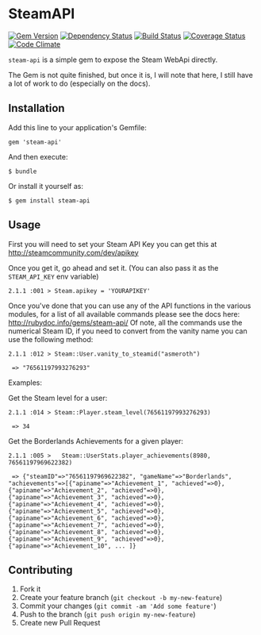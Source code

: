 # SteamAPI

[![Gem Version](https://badge.fury.io/rb/steam-api.png)](http://badge.fury.io/rb/steam-api)
[![Dependency Status](https://gemnasium.com/bhaberer/steam-api.png)](https://gemnasium.com/bhaberer/steam-api)
[![Build Status](https://travis-ci.org/bhaberer/steam-api.png?branch=master)](https://travis-ci.org/bhaberer/steam-api)
[![Coverage Status](https://coveralls.io/repos/bhaberer/steam-api/badge.png?branch=master)](https://coveralls.io/r/bhaberer/steam-api?branch=master)
[![Code Climate](https://codeclimate.com/github/bhaberer/steam-api.png)](https://codeclimate.com/github/bhaberer/steam-api)

`steam-api` is a simple gem to expose the Steam WebApi directly.

The Gem is not quite finished, but once it is, I will note that here, I still have a lot of work to do (especially on the docs).

## Installation

Add this line to your application's Gemfile:

    gem 'steam-api'

And then execute:

    $ bundle

Or install it yourself as:

    $ gem install steam-api

## Usage

First you will need to set your Steam API Key you can get this at http://steamcommunity.com/dev/apikey

Once you get it, go ahead and set it. (You can also pass it as the `STEAM_API_KEY` env variable)

```2.1.1 :001 > Steam.apikey = 'YOURAPIKEY'```

Once you've done that you can use any of the API functions in the various modules, for a list of all available commands please  see the docs here: http://rubydoc.info/gems/steam-api/ Of note, all the commands use the numerical Steam ID, if you need to convert from the vanity name you can use the following method:

```
2.1.1 :012 > Steam::User.vanity_to_steamid("asmeroth")

 => "76561197993276293"
```

Examples: 

Get the Steam level for a user:

```
2.1.1 :014 > Steam::Player.steam_level(76561197993276293)

 => 34
```

Get the Borderlands Achievements for a given player:

```
2.1.1 :005 >   Steam::UserStats.player_achievements(8980, 76561197969622382)

 => {"steamID"=>"76561197969622382", "gameName"=>"Borderlands", "achievements"=>[{"apiname"=>"Achievement_1", "achieved"=>0}, {"apiname"=>"Achievement_2", "achieved"=>0}, {"apiname"=>"Achievement_3", "achieved"=>0}, {"apiname"=>"Achievement_4", "achieved"=>0}, {"apiname"=>"Achievement_5", "achieved"=>0}, {"apiname"=>"Achievement_6", "achieved"=>0}, {"apiname"=>"Achievement_7", "achieved"=>0}, {"apiname"=>"Achievement_8", "achieved"=>0}, {"apiname"=>"Achievement_9", "achieved"=>0}, {"apiname"=>"Achievement_10", ... ]}
```
 

## Contributing

1. Fork it
2. Create your feature branch (`git checkout -b my-new-feature`)
3. Commit your changes (`git commit -am 'Add some feature'`)
4. Push to the branch (`git push origin my-new-feature`)
5. Create new Pull Request
